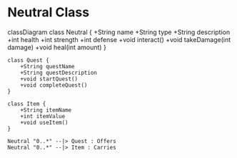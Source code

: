 # Neutral Class

classDiagram
    class Neutral {
        +String name
        +String type
        +String description
        +int health
        +int strength
        +int defense
        +void interact()
        +void takeDamage(int damage)
        +void heal(int amount)
    }

    class Quest {
        +String questName
        +String questDescription
        +void startQuest()
        +void completeQuest()
    }

    class Item {
        +String itemName
        +int itemValue
        +void useItem()
    }

    Neutral "0..*" --|> Quest : Offers
    Neutral "0..*" --|> Item : Carries
